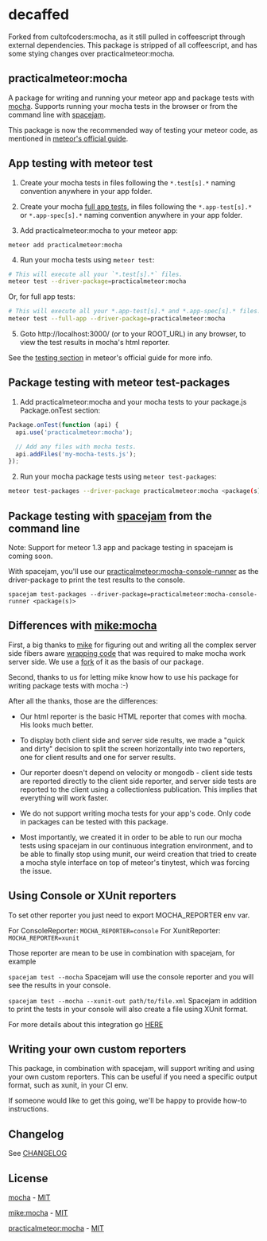 # decaffed

Forked from cultofcoders:mocha, as it still pulled in coffeescript through external dependencies.
This package is stripped of all coffeescript, and has some stying changes over practicalmeteor:mocha.



## practicalmeteor:mocha

A package for writing and running your meteor app and package tests with [mocha](http://mochajs.org/). Supports running your mocha tests in the browser or from the command line with [spacejam](https://www.npmjs.com/package/spacejam).

This package is now the recommended way of testing your meteor code, as mentioned in [meteor's official guide](http://guide.meteor.com/testing.html#mocha).

## App testing with meteor test

1) Create your mocha tests in files following the `*.test[s].*` naming convention anywhere in your app folder.

2) Create your mocha [full app tests]((http://guide.meteor.com/testing.html#test-modes)), in files following the `*.app-test[s].*` or `*.app-spec[s].*` naming convention anywhere in your app folder.

3) Add practicalmeteor:mocha to your meteor app:

```
meteor add practicalmeteor:mocha
```

4) Run your mocha tests using `meteor test`:

```bash
# This will execute all your `*.test[s].*` files.
meteor test --driver-package=practicalmeteor:mocha
```

Or, for full app tests:

```bash
# This will execute all your *.app-test[s].* and *.app-spec[s].* files.
meteor test --full-app --driver-package=practicalmeteor:mocha
```

5) Goto http://localhost:3000/ (or to your ROOT_URL) in any browser, to view the test results in mocha's html reporter.

See the [testing section](http://guide.meteor.com/testing.html#test-modes) in meteor's official guide for more info.

## Package testing with meteor test-packages

1) Add practicalmeteor:mocha and your mocha tests to your package.js Package.onTest section:

```javascript
Package.onTest(function (api) {
  api.use('practicalmeteor:mocha');

  // Add any files with mocha tests.
  api.addFiles('my-mocha-tests.js');
});
```

2) Run your mocha package tests using `meteor test-packages`:

```bash
meteor test-packages --driver-package practicalmeteor:mocha <package(s)>
```

## Package testing with [spacejam](https://www.npmjs.com/package/spacejam) from the command line

Note: Support for meteor 1.3 app and package testing in spacejam is coming soon.

With spacejam, you'll use our [practicalmeteor:mocha-console-runner](https://atmospherejs.com/practicalmeteor/mocha-console-runner) as the driver-package to print the test results to the console.

```
spacejam test-packages --driver-package=practicalmeteor:mocha-console-runner <package(s)>
```

## Differences with [mike:mocha](https://atmospherejs.com/mike/mocha)

First, a big thanks to [mike](https://atmospherejs.com/mike) for figuring out and writing all the complex server side fibers aware [wrapping code](https://atmospherejs.com/mike/mocha-core) that was required to make mocha work server side. We use a [fork](https://atmospherejs.com/practicalmeteor/mocha-core) of it as the basis of our package.

Second, thanks to us for letting mike know how to use his package for writing package tests with mocha :-)

After all the thanks, those are the differences:

- Our html reporter is the basic HTML reporter that comes with mocha. His looks much better.

- To display both client side and server side results, we made a "quick and dirty" decision to split the screen horizontally into two reporters, one for client results and one for server results.

- Our reporter doesn't depend on velocity or mongodb - client side tests are reported directly to the client side reporter, and server side tests are reported to the client using a collectionless publication. This implies that everything will work faster.

- We do not support writing mocha tests for your app's code. Only code in packages can be tested with this package.

- Most importantly, we created it in order to be able to run our mocha tests using spacejam in our continuous integration environment, and to be able to finally stop using munit, our weird creation that tried to create a mocha style interface on top of meteor's tinytest, which was forcing the issue.


## Using Console or XUnit reporters

To set other reporter you just need to export MOCHA_REPORTER env var.

For ConsoleReporter: `MOCHA_REPORTER=console`
For XunitReporter: `MOCHA_REPORTER=xunit`

Those reporter are mean to be use in combination with spacejam, for example

`spacejam test --mocha` Spacejam will use the console reporter and you will see the results in your console. 

`spacejam test --mocha --xunit-out path/to/file.xml` Spacejam in addition to print the tests in your console will also create a file using XUnit format.

For more details about this integration go [HERE](https://github.com/practicalmeteor/spacejam)

## Writing your own custom reporters

This package, in combination with spacejam, will support writing and using your own custom reporters. This can be useful if you need a specific output format, such as xunit, in your CI env.

If someone would like to get this going, we'll be happy to provide how-to instructions. 

## Changelog

See [CHANGELOG](https://github.com/practicalmeteor/meteor-mocha/blob/meteor/meteor/CHANGELOG.md)

## License

[mocha](https://github.com/mochajs/mocha) - [MIT](https://github.com/mochajs/mocha/blob/master/LICENSE)

[mike:mocha](https://atmospherejs.com/mike/mocha) - [MIT](https://github.com/mad-eye/meteor-mocha-web/blob/master/LICENSE)

[practicalmeteor:mocha](https://atmospherejs.com/practicalmeteor/mocha) - [MIT](https://github.com/practicalmeteor/meteor-mocha/blob/meteor/meteor/LICENSE.md)
